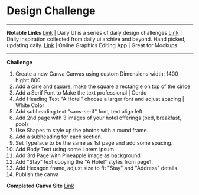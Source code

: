 # Design Challenge

---
__Notable Links__
[Link](https://www.dailyui.co/) | Daily UI is a series of daily design challenges
[Link](https://collectui.com/) | Daily inspiration collected from daily ui archive and beyond. Hand picked, updating daily.
[Link](https://canva.com) | Online Graphics Editing App | Great for Mockups

---

__Challenge__

1. Create a new Canva Canvas using custom Dimensions  width: 1400 hight: 800
2. Add a cirle and square, make the square a rectangle on top of the cirlce
3. Add a Serif Font to Make the text professional | Cordo
4. Add Heading Text "A Hotel" choose a larger font and adjust spacing | White Color
5. Add subheading text "sans-serif" font, text align left
6. Add 2nd page with 3 images of your hotel offerings (bed, breakfast, pool)
7. Use Shapes to style up the photos with a round frame.
8. Add a subheading for each section.
9. Set Typeface to be the same as 1st page and add some spacing.
10. Add Body Text using some Lorem ipsum
11. Add 3rd Page with Pineapple image as background
12. Add "Stay" text copying the "A Hotel" styles from page1.
13. Add Hexagon frame, adjust size to fit "Stay" and "Address" details
14. Publish the canva

__Completed Canva Site__
[Link](https://www.canva.com/design/DAER0TwR9IY/zTwwylmLj1mFWxZdWrUFZA/view?website#4) 
